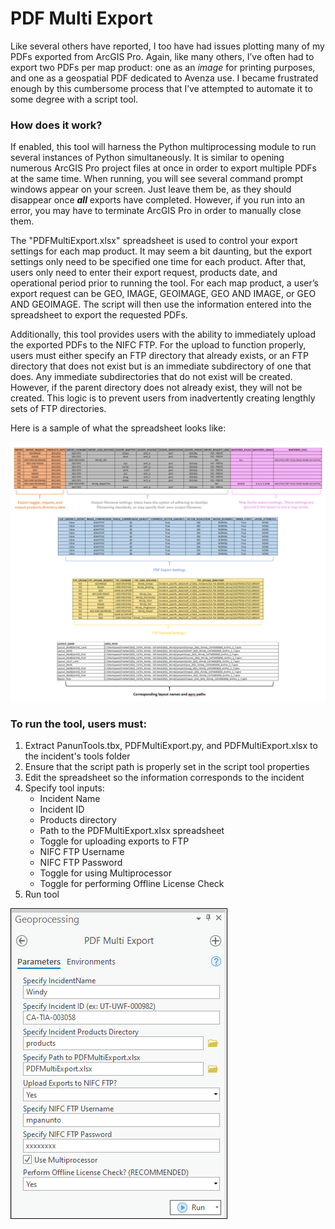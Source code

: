 # PDF Multi Export

Like several others have reported, I too have had issues plotting many of my PDFs exported from ArcGIS Pro. Again, like many others, I’ve often had to export two PDFs per map product: one as an *image* for printing purposes, and one as a geospatial PDF dedicated to Avenza use. I became frustrated enough by this cumbersome process that I’ve attempted to automate it to some degree with a script tool.

### How does it work?

If enabled, this tool will harness the Python multiprocessing module to run several instances of Python simultaneously. It is similar to opening numerous ArcGIS Pro project files at once in order to export multiple PDFs at the same time. When running, you will see several command prompt windows appear on your screen. Just leave them be, as they should disappear once ***all*** exports have completed. However, if you run into an error, you may have to terminate ArcGIS Pro in order to manually close them.

The "PDFMultiExport.xlsx" spreadsheet is used to control your export settings for each map product. It may seem a bit daunting, but the export settings only need to be specified one time for each product. After that, users only need to enter their export request, products date, and operational period prior to running the tool. For each map product, a user’s export request can be GEO, IMAGE, GEOIMAGE, GEO AND IMAGE, or GEO AND GEOIMAGE. The script will then use the information entered into the spreadsheet to export the requested PDFs.

Additionally, this tool provides users with the ability to immediately upload the exported PDFs to the NIFC FTP. For the upload to function properly, users must either specify an FTP directory that already exists, or an FTP directory that does not exist but is an immediate subdirectory of one that does. Any immediate subdirectories that do not exist will be created. However, if the parent directory does not already exist, they will not be created. This logic is to prevent users from inadvertently creating lengthly sets of FTP directories.

Here is a sample of what the spreadsheet looks like:

![screenshot_PDFMultiExport_1.png](/docs/screenshot_PDFMultiExport_1.png?raw=true)

### To run the tool, users must:
1. Extract PanunTools.tbx, PDFMultiExport.py, and PDFMultiExport.xlsx to the incident's tools folder
2. Ensure that the script path is properly set in the script tool properties
3. Edit the spreadsheet so the information corresponds to the incident
4. Specify tool inputs:
    - Incident Name
    - Incident ID
    - Products directory
    - Path to the PDFMultiExport.xlsx spreadsheet
    - Toggle for uploading exports to FTP
    - NIFC FTP Username
    - NIFC FTP Password
    - Toggle for using Multiprocessor
    - Toggle for performing Offline License Check
5. Run tool

![screenshot_PDFMultiExport_2.png](/docs/screenshot_PDFMultiExport_2.png?raw=true)
